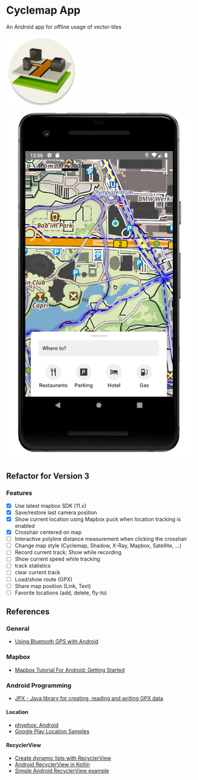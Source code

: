 # Cyclemap App
An Android app for offline usage of vector-tiles

![Screen sample](app/src/main/res/mipmap-xxxhdpi/ic_launcher_round.png)

![Screen sample](docs/screenshot.png)


## Refactor for Version 3

### Features

- [x] Use latest mapbox SDK (11.x)
- [x] Save/restore last camera position
- [x] Show current location using Mapbox puck when location tracking is enabled
- [x] Crosshair centered on map
- [ ] Interactive polyline distance measurement when clicking the crosshair
- [ ] Change map style (Cyclemap, Shadow, X-Ray, Mapbox, Satellite, ...)
- [ ] Record current track; Show while recording
- [ ] Show current speed while tracking
- [ ] track statistics
- [ ] clear current track
- [ ] Load/show route (GPX)
- [ ] Share map position (Link, Text)
- [ ] Favorite locations (add, delete, fly-to)

## References

### General

- [Using Bluetooth GPS with Android ](https://l-36.com/bluetooth_gps_provider.php)

### Mapbox

- [Mapbox Tutorial For Android: Getting Started](https://www.raywenderlich.com/378151-mapbox-tutorial-for-android-getting-started)

### Android Programming

- [JPX - Java library for creating, reading and writing GPX data](https://github.com/jenetics/jpx)

#### Location

- [phyphox: Android](https://github.com/phyphox/phyphox-android)
- [Google Play Location Samples](https://github.com/android/location-samples)

#### RecyclerView

- [Create dynamic lists with RecyclerView](https://developer.android.com/develop/ui/views/layout/recyclerview)
- [Android RecyclerView in Kotlin](https://www.geeksforgeeks.org/android-recyclerview-in-kotlin/)
- [Simple Android RecyclerView example](https://stackoverflow.com/questions/40584424/simple-android-recyclerview-example)
